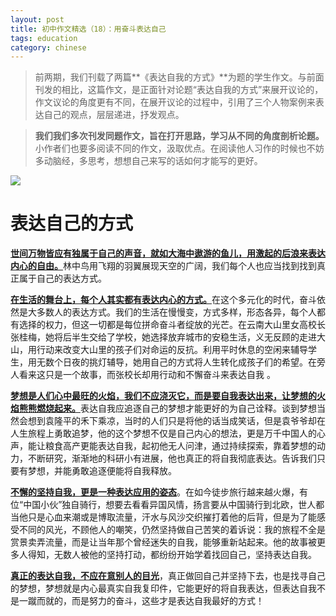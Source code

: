 ```yaml
---
layout: post
title: 初中作文精选（18）：用奋斗表达自己    
tags: education
category: chinese
---
```


> 前两期，我们刊载了两篇**《表达自我的方式》**为题的学生作文。与前面刊发的相比，这篇作文，是正面针对论题“表达自我的方式”来展开议论的，作文议论的角度更有不同，在展开议论的过程中，引用了三个人物案例来表达自己的观点，层层递进，抒发观点。

> **我们我们多次刊发同题作文，旨在打开思路，学习从不同的角度剖析论题。** 小作者们也要多阅读不同的作文，汲取优点。在阅读他人习作的时候也不妨多动脑经，多思考，想想自己来写的话如何才能写的更好。

![](https://crsando.github.io/images/2024-12-03/export_backy.png)

# 表达自己的方式

<u>**世间万物皆应有独属于自己的声音，就如大海中遨游的鱼儿，用激起的后浪来表达内心的自由。**</u>林中鸟用飞翔的羽翼展现天空的广阔，我们每个人也应当找到找到真正属于自己的表达方式。

<u>**在生活的舞台上，每个人其实都有表达内心的方式。**</u>在这个多元化的时代，奋斗依然是大多数人的表达方式。我们的生活在慢慢变，方式多样，形态各异，每个人都有选择的权力，但这一切都是每位拼命奋斗者绽放的光芒。在云南大山里女高校长张桂梅，她将后半生交给了学校，她选择放弃城市的安稳生活，义无反顾的走进大山，用行动来改变大山里的孩子们对命运的反抗。利用平时休息的空闲来辅导学生，用无数个日夜的挑灯辅导，她用自己的方式将人生转化成孩子们的希望。在旁人看来这只是一个故事，而张校长却用行动和不懈奋斗来表达自我 。

<u>**梦想是人们心中最旺的火焰，我们不应浇灭它，而是要自我表达出来，让梦想的火焰熊熊燃烧起来。**</u>表达自我应追逐自己的梦想才能更好的为自己诠释。谈到梦想当然会想到袁隆平的禾下乘凉，当时的人们只是将他的话当成笑话，但是袁爷爷却在人生旅程上勇敢追梦，他的这个梦想不仅是自己内心的想法，更是万千中国人的心声，能让粮食高产更能表达自我，起初他无人问津，通过持续探索，靠着梦想的动力，不断研究，渐渐地的科研小有进展，他也真正的将自我彻底表达。告诉我们只要有梦想，并能勇敢追逐便能将自我释放。

<u>**不懈的坚持自我，更是一种表达应用的姿态**</u>。在如今徒步旅行越来越火爆，有位“中国小伙”独自骑行，想要去看看异国风情，扬言要从中国骑行到北欧，世人都当他只是心血来潮或是博取流量，汗水与风沙交织摧打着他的后背，但是为了能感受不同的风光，不顾他人的嘲笑，仍然坚持做自己苦笑的着诉说：我的旅程不全是赏景卖弄流量，而是让当年那个曾经迷失的自我，能够重新站起来。他的故事被更多人得知，无数人被他的坚持打动，都纷纷开始学着找回自己，坚持表达自我。
  
<u>**真正的表达自我，不应在意别人的目光**</u>，真正做回自己并坚持下去，也是找寻自己的梦想，梦想就是内心最真实自我复印件，它能更好的将自我表达，但表达自我不是一蹴而就的，而是努力的奋斗，这些才是表达自我最好的方式！